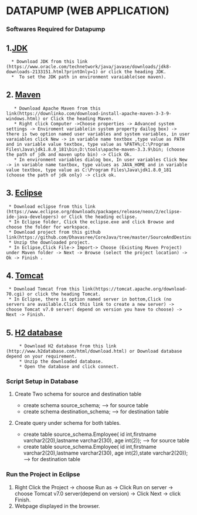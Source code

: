 # DATAPUMP (WEB APPLICATION)


### Softwares Required for Datapump 



 ## 1.[JDK](https://www.oracle.com/technetwork/java/javase/downloads/jdk8-downloads-2133151.html?printOnly=1)
      
      * Download JDK from this link (https://www.oracle.com/technetwork/java/javase/downloads/jdk8-downloads-2133151.html?printOnly=1) or click the heading JDK.
      *  To set the JDK path in environment varaiable(see maven).
 
 

## 2. [Maven](https://downlinko.com/download-install-apache-maven-3-3-9-windows.html)

       * Download Apache Maven from this link(https://downlinko.com/download-install-apache-maven-3-3-9-windows.html) or Click the heading Maven.
       * Right click Computer ->Choose properties -> Advanced system settings -> Enviroment variable(in system property dailog box) -> there is two option named user variables and system variables, in user varaiables click New -> in variable name textbox ,type value as PATH and in variable value textbox, type value as %PATH%;C:\Program Files\Java\jdk1.8.0_181\bin;D:\tools\apache-maven-3.3.9\bin; (choose the path of jdk and maven upto bin) -> Click Ok.
       * In environment variables dialog box, In user variables Click New -> in variable name taxtbox, type values as JAVA_HOME and in variable value textbox, type value as C:\Program Files\Java\jdk1.8.0_181 (choose the path of jdk only) -> click ok.

  

## 3.  [Eclipse](https://www.eclipse.org/downloads/packages/release/neon/2/eclipse-ide-java-developers)


     * Download eclipse from this link (https://www.eclipse.org/downloads/packages/release/neon/2/eclipse-ide-java-developers) or Click the heading eclipse.
     * In Eclipse folder, Click the eclipse.exe and click Browse and choose the folder for workspace.
     * Download project from this github link(https://github.com/Dhavasree/CoreJava/tree/master/SourceAndDestinationConnection)
     * Unzip the downloaded project.
     * In Eclipse,Click File-> Import-> Choose (Existing Maven Project) under Maven folder -> Next -> Browse (select the project location) -> Ok -> Finish .



   ## 4. [Tomcat](https://tomcat.apache.org/download-70.cgi) 

     * Download Tomcat from this link(https://tomcat.apache.org/download-70.cgi) or click the heading Tomcat.
     * In Eclipse, there is option named server in bottom,Click (no servers are available.Click this link to create a new server) -> choose Tomcat v7.0 server( depend on version you have to choose) -> Next -> Finish.



## 5. [H2 database](http://www.h2database.com/html/download.html)

         * Download H2 database from this link (http://www.h2database.com/html/download.html) or Download database depend on your requirement.
         * Unzip the downloaded database.
         * Open the database and click connect.
      
      
   ### Script Setup in Database
   
1. Create Two schema for source and destination table
   * create schema source_schema;  --> for source table
   * create schema destination_schema; --> for destination table

 2. Create query under schema for both tables.
      * create table source_schema.Employee( id int,firstname varchar2(20),lastname varchar2(30), age int(2)); --> for source table
      * create table source_schema.Employee( id int,firstname varchar2(20),lastname varchar2(30), age int(2),state varchar2(20)); --> for destination table


### Run the Project in Eclipse

1. Right Click the Project -> choose Run as -> Click Run on server -> choose Tomcat v7.0 server(depend on version) -> Click Next -> click Finish.
2. Webpage displayed in the browser.
   
 
     

